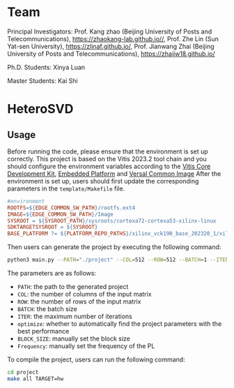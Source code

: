 # Team
Principal Investigators: Prof. Kang zhao (Beijing University of Posts and Telecommunications), https://zhaokang-lab.github.io//, Prof. Zhe Lin (Sun Yat-sen University), https://zlinaf.github.io/, Prof. Jianwang Zhai (Beijing University of Posts and Telecommunications), https://zhaijw18.github.io/

Ph.D. Students: Xinya Luan

Master Students: Kai Shi


# HeteroSVD

## Usage
Before running the code, please ensure that the environment is set up correctly. This project is based on the Vitis 2023.2 tool chain and you should configure the environment variables according to the [Vitis Core Development Kit](https://www.xilinx.com/support/documentation/sw_manuals/xilinx2023_2/ug1393-vitis-getting-started.pdf), [Embedded Platform](https://www.xilinx.com/support/download/index.html/content/xilinx/en/downloadNav/vitis/archive-vitis.html) and [Versal Common Image](https://www.xilinx.com/support/download/index.html/content/xilinx/en/downloadNav/embedded-platforms/archive-vitis-embedded.html)
After the environment is set up, users should first update the corresponding parameters in the `template/Makefile` file.
```Makefile
#environment
ROOTFS=${EDGE_COMMON_SW_PATH}/rootfs.ext4
IMAGE=${EDGE_COMMON_SW_PATH}/Image
SYSROOT = ${SYSROOT_PATH}/sysroots/cortexa72-cortexa53-xilinx-linux
SDKTARGETSYSROOT = ${SYSROOT}
BASE_PLATFORM ?= ${PLATFORM_REPO_PATHS}/xilinx_vck190_base_202320_1/xilinx_vck190_base_202320_1.xpfm
```

Then users can generate the project by executing the following command:
```bash
python3 main.py --PATH="./project" --COL=512 --ROW=512 --BATCH=1 --ITER=1 --optimize=1 --BLOCK_SIZE=2 --Frequency=208.3
```
The parameters are as follows:
- `PATH`: the path to the generated project
- `COL`: the number of columns of the input matrix
- `ROW`: the number of rows of the input matrix
- `BATCH`: the batch size
- `ITER`: the maximum number of iterations
- `optimize`: whether to automatically find the project parameters with the best performance
- `BLOCK_SIZE`: manually set the block size
- `Frequency`: manually set the frequency of the PL

To compile the project, users can run the following command:
```bash
cd project
make all TARGET=hw
```




